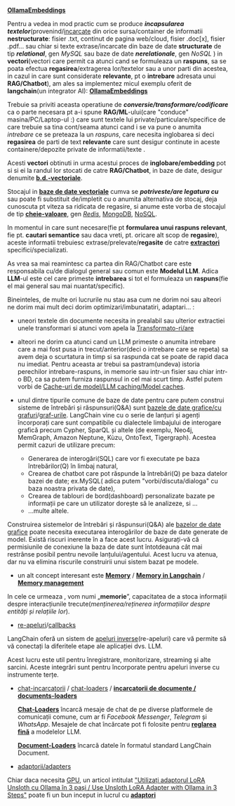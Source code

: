 [**OllamaEmbeddings**](https://python.langchain.com/v0.2/docs/integrations/text_embedding/ollama/)

Pentru a vedea in mod practic cum se produce ***incapsularea textelor***(provenind/[incarcate](https://python.langchain.com/v0.2/docs/integrations/document_loaders/) din orice sursa/container de informatii **nestructurate**: fisier .txt, continut de pagina web/cloud, fisier .doc[x], fisier .pdf... sau chiar si texte extrase/incarcate din baze de date **structurate** de tip ***relational***, gen *MySQL* sau baze de date ***nerelationale***, gen *NoSQL* ) in **vectori**(vectori care permit ca atunci cand se formuleaza un **raspuns**,  sa se poata efectua **regasirea**/extragerea lor/textelor sau a unor parti din acestea, in cazul in care sunt considerate **relevante**, pt o **intrebare** adresata unui **RAG/Chatbot**), am ales sa implementez micul exemplu oferit de **langchain**(un integrator AI): [**OllamaEmbeddings**](https://python.langchain.com/v0.2/docs/integrations/text_embedding/ollama/)

Trebuie sa priviti aceasta operatiune de ***conversie/transformare/codificare*** ca o parte necesara pt a-i spune **RAG/ML**-ului(care "conduce" masina/PC/Laptop-ul :) care sunt textele lui private/particulare/specifice de care trebuie sa tina cont/seama atunci cand i se va pune o anumita *intrebare* ce se preteaza la un *raspuns*, care necesita inglobarea si deci **regasirea** de parti de text **relevante** care sunt desigur continute in aceste containere/depozite private de informatii/texte .

Acesti **vectori** obtinuti in urma acestui proces de **inglobare/embedding**  pot si si ei la randul lor stocati de catre **RAG/Chatbot**, in baze de date, desigur denumite [**b.d.-vectoriale**](https://python.langchain.com/v0.2/docs/integrations/vectorstores/).

Stocajul in [**baze de date vectoriale**](https://python.langchain.com/v0.2/docs/integrations/vectorstores/) cumva se ***potriveste/are legatura cu*** sau poate fi substituit de/impletit cu  o anumita alternativa de stocaj, deja cunoscuta pt viteza sa ridicata de regasire, si anume este vorba de stocajul de tip [**cheie-valoare**](https://python.langchain.com/v0.2/docs/integrations/stores/), gen [*Redis*](https://appmaster.io/blog/what-is-a-key-value-database-redis), [MongoDB](https://stackoverflow.com/questions/33973945/mongodb-best-way-to-storing-key-value-data), [NoSQL](https://www.influxdata.com/key-value-database/).

In momentul in care sunt necesare(fie pt **formularea unui raspuns relevant**, fie pt. **cautari semantice** sau daca vreti, pt. oricare alt scop de **regasire**), aceste informatii trebuiesc extrase/prelevate/**regasite** de catre [**extractori**](https://python.langchain.com/v0.2/docs/integrations/retrievers/) specifici/specializati.

As vrea sa mai reamintesc ca partea din RAG/Chatbot care este responsabila cu/de dialogul general sau comun este **Modelul LLM**.
Adica **LLM**-ul este cel care primeste **intrebarea** si tot el formuleaza un **raspuns**(fie el mai general sau mai nuantat/specific).

Bineinteles, de multe ori lucrurile nu stau asa cum ne dorim noi sau alteori ne dorim mai mult deci dorim optimizari/imbunatatiri, adaptari... :
 - uneori textele din documente necesita in prealabil sau ulterior extractiei unele transformari si atunci vom apela la [Transformato-ri/are](https://python.langchain.com/v0.2/docs/integrations/document_transformers/)
 - alteori ne dorim ca atunci cand un LLM primeste o anumita intrebare care a mai fost pusa in trecut/anterior(deci o intrebare care se repeta) sa avem deja o scurtatura in timp si sa raspunda cat se poate de rapid daca nu imediat. Pentru aceasta ar trebui sa pastram(undeva) istoria perechilor intrebare-raspuns, in memorie sau intr-un fisier sau chiar intr-o BD, ca sa putem furniza raspunsul in cel mai scurt timp. Astfel putem vorbi de [Cache-uri de model/LLM caching/Model caches](https://python.langchain.com/v0.2/docs/integrations/llm_caching/).
 - unul dintre tipurile comune de baze de date pentru care putem construi sisteme de întrebări și răspunsuri(Q&A) sunt [bazele de date grafice/cu grafuri](https://python.langchain.com/v0.2/docs/integrations/graphs/)/[graf-urile](https://python.langchain.com/v0.1/docs/use_cases/graph/). LangChain vine cu o serie de lanțuri și agenți încorporați care sunt compatibile cu dialectele limbajului de interogare grafică precum Cypher, SparQL și altele (de  exemplu, Neo4j, MemGraph, Amazon Neptune, Kùzu, OntoText, Tigergraph). Acestea permit cazuri de utilizare precum:
 
    - Generarea de interogări(SQL) care vor fi executate pe baza întrebărilor(Q) în limbaj natural,
    - Crearea de chatbot care pot răspunde la întrebări(Q) pe baza datelor bazei de date; ex.MySQL( adica putem "vorbi/discuta/dialoga" cu baza noastra privata de date),
    - Crearea de tablouri de bord(dashboard) personalizate bazate pe informații pe care un utilizator dorește să le analizeze, si ...
    - ...multe altele.

Construirea sistemelor de întrebări și răspunsuri(Q&A) ale [bazelor de date grafice](https://en.wikipedia.org/wiki/Graph_database) poate necesita executarea interogărilor de baze de date generate de model. Există riscuri inerente în a face acest lucru. Asigurați-vă că permisiunile de conexiune la baza de date sunt întotdeauna cât mai restrânse posibil pentru nevoile lanțului/agentului. Acest lucru va atenua, dar nu va elimina riscurile construirii unui sistem bazat pe modele. 

 - un alt concept interesant este [**Memory**](https://python.langchain.com/v0.2/docs/integrations/memory/) / [**Memory in Langchain**](https://python.langchain.com/v0.1/docs/modules/memory/adding_memory/) / [**Memory management**](https://python.langchain.com/v0.1/docs/modules/memory/)

In cele ce urmeaza , vom numi „**memorie**”, capacitatea de a stoca informații despre interacțiunile trecute(*menținerea/reținerea informațiilor despre entități și relațiile lor*).

 - [re-apeluri](https://python.langchain.com/v0.1/docs/modules/callbacks/)/[callbacks](https://python.langchain.com/v0.2/docs/integrations/callbacks/)

LangChain oferă un sistem de [apeluri inverse](https://medium.com/@shrinath.suresh/implementing-streaming-chatbot-with-langchain-callbacks-a-step-by-step-guide-a527a7d65b8b)(re-apeluri) care vă permite să vă conectați la diferitele etape ale aplicației dvs. LLM. 

Acest lucru este util pentru înregistrare, monitorizare, streaming și alte sarcini. Aceste integrări sunt pentru încorporate pentru apeluri inverse cu instrumente terțe.

 - [chat-incarcatorii](https://python.langchain.com/v0.2/api_reference/community/chat_loaders.html) / [chat-loaders](https://python.langchain.com/v0.2/docs/integrations/chat_loaders/) / [**incarcatorii de documente / documents-loaders**](https://python.langchain.com/v0.2/docs/integrations/document_loaders/)

   [**Chat-Loaders**](https://python.langchain.com/v0.2/docs/integrations/chat_loaders/) încarcă mesaje de chat de pe diverse platformele de comunicații comune, cum ar fi *Facebook Messenger*, *Telegram* și *WhatsApp*.
   Mesajele de chat încărcate pot fi folosite pentru [**reglarea fină**](https://www.datacamp.com/tutorial/llama3-fine-tuning-locally) a modelelor LLM.

   [**Document-Loaders**](https://python.langchain.com/v0.2/docs/integrations/document_loaders/) încarcă datele în formatul standard LangChain Document.
   
 - [adaptorii/adapters](https://python.langchain.com/v0.2/docs/integrations/adapters/)

Chiar daca necesita [GPU](https://github.com/OpenGVLab/LLaMA-Adapter/blob/main/docs/langchain_LLaMA_AdapterV2_demo.ipynb), un articol intitulat ["Utilizați adaptorul LoRA Unsloth cu Ollama în 3 pași / Use Unsloth LoRA Adapter with Ollama in 3 Steps"](https://sarinsuriyakoon.medium.com/unsloth-lora-with-ollama-lightweight-solution-to-full-cycle-llm-development-edadb6d9e0f0) poate fi un bun inceput in lucrul cu [**adaptori**](https://www.reddit.com/r/LocalLLaMA/comments/1dyjh6m/ollama_adapters/)
